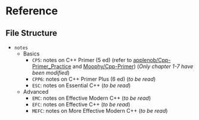 # Reference

## File Structure

* `notes`
  * Basics
    * `CP5`: notes on C++ Primer (5 ed) (refer to [applenob/Cpp-Primer_Practice](https://github.com/applenob/Cpp_Primer_Practice) and [Moophy/Cpp-Primer](https://github.com/Mooophy/Cpp-Primer)) (*Only chapter 1-7 have been modified*)
    * `CPP6`: notes on C++ Primer Plus (6 ed) (*to be read*)
    * `ESC`: notes on Essential C++ (*to be read*)
  * Advanced
    * `EMC`: notes on Effective Modern C++ (*to be read*)
    * `EFC`: notes on Effective C++ (*to be read*)
    * `MEFC`: notes on More Effective Modern C++ (*to be read*)

